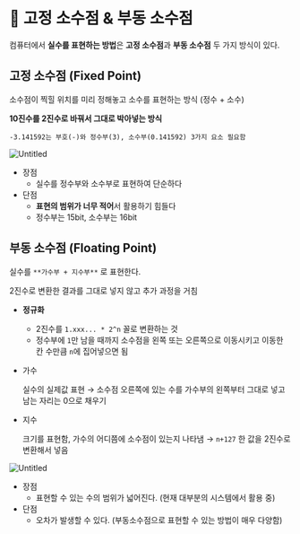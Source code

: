 # 📍 고정 소수점 & 부동 소수점

컴퓨터에서 **실수를 표현하는 방법**은 **고정 소수점**과 **부동 소수점** 두 가지 방식이 있다.

## 고정 소수점 (Fixed Point)

소수점이 찍힐 위치를 미리 정해놓고 소수를 표현하는 방식 (정수 + 소수)

**10진수를 2진수로 바꿔서 그대로 박아넣는 방식**

`-3.141592는 부호(-)와 정수부(3), 소수부(0.141592) 3가지 요소 필요함`

![Untitled](https://s3-us-west-2.amazonaws.com/secure.notion-static.com/620a452e-2314-4179-8db2-db73130c3a93/Untitled.png)

- 장점
    - 실수를 정수부와 소수부로 표현하여 단순하다
- 단점
    - **표현의 범위가 너무 적어**서 활용하기 힘들다
    - 정수부는 15bit, 소수부는 16bit

## 부동 소수점 (Floating Point)

실수를 `**가수부 + 지수부**` 로 표현한다.

2진수로 변환한 결과를 그대로 넣지 않고 추가 과정을 거침

- **정규화**
    - 2진수를 `1.xxx... * 2^n` 꼴로 변환하는 것
    - 정수부에 `1`만 남을 때까지 소수점을 왼쪽 또는 오른쪽으로 이동시키고 이동한 칸 수만큼 `n`에 집어넣으면 됨
- 가수
    
    실수의 실제값 표현 → 소수점 오른쪽에 있는 수를 가수부의 왼쪽부터 그대로 넣고 남는 자리는 0으로 채우기
    
- 지수
    
    크기를 표현함, 가수의 어디쯤에 소수점이 있는지 나타냄 → `n+127` 한 값을 2진수로 변환해서 넣음
    

![Untitled](https://s3-us-west-2.amazonaws.com/secure.notion-static.com/00ae468e-32a9-431d-bb17-3e842e4054dc/Untitled.png)

- 장점
    - 표현할 수 있는 수의 범위가 넓어진다. (현재 대부분의 시스템에서 활용 중)
- 단점
    - 오차가 발생할 수 있다. (부동소수점으로 표현할 수 있는 방법이 매우 다양함)